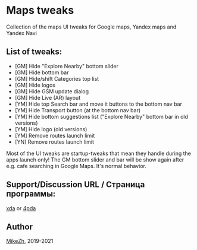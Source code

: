 # Maps tweaks

Collection of the maps UI tweaks for Google maps, Yandex maps and Yandex Navi

## List of tweaks:
- [GM] Hide "Explore Nearby" bottom slider
- [GM] Hide bottom bar
- [GM] Hide/shift Categories top list
- [GM] Hide logos
- [GM] Hide GSM update dialog
- [GM] Hide Live (AR) layout
- [YM] Hide top Search bar and move it buttons to the bottom nav bar
- [YM] Hide Transport button (at the bottom nav bar)
- [YM] Hide bottom suggestions list ("Explore Nearby" bottom bar in old versions)
- [YM] Hide logo (old versions)
- [YM] Remove routes launch limit
- [YN] Remove routes launch limit

Most of the UI tweaks are startup-tweaks that mean they handle during the apps launch only! The GM bottom slider and bar will be show again after e.g. cafe searching in Google Maps. It's normal behavior.

## Support/Discussion URL / Страница программы: 
[xda](https://forum.xda-developers.com/t/mod-xposed-4-0-3-mapstweaks-google-maps-yandex-maps.4010765/) or [4pda](https://4pda.to/forum/index.php?forums%5B%5D=489&topics%5B%5D=603033&act=search&source=pst&query=mapstweaks)

## Author
[MikeZh](https://4pda.to/forum/index.php?showuser=683427), 2019-2021